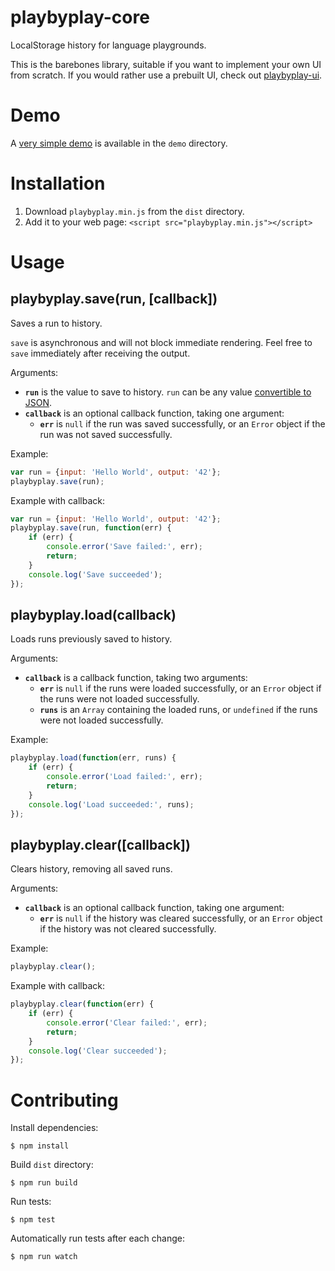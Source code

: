 # playbyplay-core

LocalStorage history for language playgrounds.

This is the barebones library, suitable if you want to implement your own UI from scratch. If you would rather use a prebuilt UI, check out [playbyplay-ui](https://github.com/peferron/playbyplay-ui).

# Demo

A [very simple demo](https://cdn.rawgit.com/peferron/playbyplay-core/master/demo/index.html) is available in the `demo` directory.

# Installation

1. Download `playbyplay.min.js` from the `dist` directory.
2. Add it to your web page: `<script src="playbyplay.min.js"></script>`

# Usage

## playbyplay.save(run, [callback])

Saves a run to history. 

`save` is asynchronous and will not block immediate rendering. Feel free to `save` immediately after receiving the output.

Arguments:

* **`run`** is the value to save to history. `run` can be any value [convertible to JSON](https://developer.mozilla.org/en-US/docs/Web/JavaScript/Reference/Global_Objects/JSON/stringify).
* **`callback`** is an optional callback function, taking one argument:  
  * **`err`** is `null` if the run was saved successfully, or an `Error` object if the run was not saved successfully.

Example:

```js
var run = {input: 'Hello World', output: '42'};
playbyplay.save(run);
```

Example with callback:

```js
var run = {input: 'Hello World', output: '42'};
playbyplay.save(run, function(err) {
    if (err) {
        console.error('Save failed:', err);
        return;
    }
    console.log('Save succeeded');
});
```

## playbyplay.load(callback)

Loads runs previously saved to history.

Arguments:

* **`callback`** is a callback function, taking two arguments:
  * **`err`** is `null` if the runs were loaded successfully, or an `Error` object if the runs were not loaded successfully.
  * **`runs`** is an `Array` containing the loaded runs, or `undefined` if the runs were not loaded successfully.

Example:

```js
playbyplay.load(function(err, runs) {
    if (err) {
        console.error('Load failed:', err);
        return;
    }
    console.log('Load succeeded:', runs);
});
```

## playbyplay.clear([callback])

Clears history, removing all saved runs.

Arguments:

* **`callback`** is an optional callback function, taking one argument:  
  * **`err`** is `null` if the history was cleared successfully, or an `Error` object if the history was not cleared successfully.

Example:

```js
playbyplay.clear();
```

Example with callback:

```js
playbyplay.clear(function(err) {
    if (err) {
        console.error('Clear failed:', err);
        return;
    }
    console.log('Clear succeeded');
});
```

# Contributing

Install dependencies:

```shell
$ npm install
```

Build `dist` directory:

```shell
$ npm run build
```

Run tests:

```shell
$ npm test
```

Automatically run tests after each change:

```shell
$ npm run watch
```
